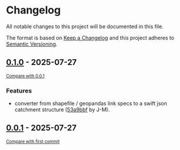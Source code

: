 # Changelog

All notable changes to this project will be documented in this file.

The format is based on [Keep a Changelog](http://keepachangelog.com/en/1.0.0/)
and this project adheres to [Semantic Versioning](http://semver.org/spec/v2.0.0.html).

<!-- insertion marker -->
## [0.1.0](https://github.com/csiro-hydroinformatics/geosdhydro/releases/tag/0.1.0) - 2025-07-27

<small>[Compare with 0.0.1](https://github.com/csiro-hydroinformatics/geosdhydro/compare/0.0.1...0.1.0)</small>

### Features

- converter from shapefile / geopandas link specs to a swift json catchment structure ([53a9bbf](https://github.com/csiro-hydroinformatics/geosdhydro/commit/53a9bbfb3dae3b4046a229a601640232913b0537) by J-M).

## [0.0.1](https://github.com/csiro-hydroinformatics/geosdhydro/releases/tag/0.0.1) - 2025-07-27

<small>[Compare with first commit](https://github.com/csiro-hydroinformatics/geosdhydro/compare/b2d30e194a18e6409bb79bbd69d24276aaadd687...0.0.1)</small>
